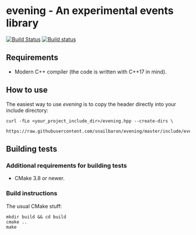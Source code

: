 # evening - An experimental events library

[![Build Status](https://travis-ci.org/snailbaron/evening.svg?branch=master)](https://travis-ci.org/snailbaron/evening)
[![Build status](https://ci.appveyor.com/api/projects/status/fkje9ddpvmdapx32/branch/master?svg=true)](https://ci.appveyor.com/project/snailbaron/evening/branch/master)

## Requirements

* Modern C++ compiler (the code is written with C++17 in mind).

## How to use

The easiest way to use *evening* is to copy the header directly into your
include directory:

    curl -fLo <your_project_include_dir>/evening.hpp --create-dirs \
        https://raw.githubusercontent.com/snailbaron/evening/master/include/evening.hpp

## Building tests

### Additional requirements for building tests

* CMake 3.8 or newer.

### Build instructions

The usual CMake stuff:
```
mkdir build && cd build
cmake ..
make
```
